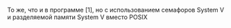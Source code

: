 То же, что и в программе [1], но с использованием семафоров System V и разделяемой памяти System V вместо POSIX
